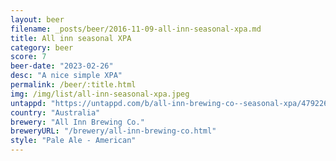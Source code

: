 ```yaml
---
layout: beer
filename: _posts/beer/2016-11-09-all-inn-seasonal-xpa.md
title: All inn seasonal XPA
category: beer
score: 7
beer-date: "2023-02-26"
desc: "A nice simple XPA"
permalink: /beer/:title.html
img: /img/list/all-inn-seasonal-xpa.jpeg
untappd: "https://untappd.com/b/all-inn-brewing-co--seasonal-xpa/4792264"
country: "Australia"
brewery: "All Inn Brewing Co."
breweryURL: "/brewery/all-inn-brewing-co.html"
style: "Pale Ale - American"
---
```

